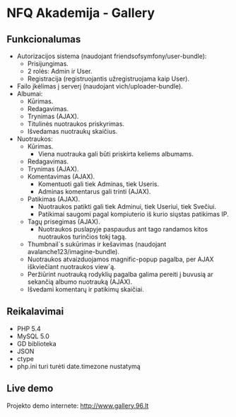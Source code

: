 NFQ Akademija - Gallery
========================

Funkcionalumas
----------------------------------

* Autorizacijos sistema (naudojant friendsofsymfony/user-bundle):
    * Prisijungimas.
    * 2 rolės: Admin ir User.
    * Registracija (registruojantis užregistruojama kaip User).
* Failo įkėlimas į serverį (naudojant vich/uploader-bundle).
* Albumai:
    * Kūrimas.
    * Redagavimas.
    * Trynimas (AJAX).
    * Titulinės nuotraukos priskyrimas.
    * Išvedamas nuotraukų skaičius.
* Nuotraukos:
    * Kūrimas.
        * Viena nuotrauka gali būti priskirta keliems albumams.
    * Redagavimas.
    * Trynimas (AJAX).
    * Komentavimas (AJAX).
        * Komentuoti gali tiek Adminas, tiek Useris.
        * Adminas komentarus gali trinti (AJAX).
    * Patikimas (AJAX).
        * Nuotraukos patikti gali tiek Adminui, tiek Useriui, tiek Svečiui.
        * Patikimai saugomi pagal kompiuterio iš kurio siųstas patikimas IP.
    * Tagų prisegimas (AJAX).
        * Nuotraukos puslapyje paspaudus ant tago randamos kitos nuotraukos turinčios tokį tagą.
    * Thumbnail`s sukūrimas ir kešavimas (naudojant avalanche123/imagine-bundle).
    * Nuotraukos atvaizduojamos magnific-popup pagalba, per AJAX iškviečiant nuotraukos view`ą.
    * Peržiūrint nuotrauką rodyklių pagalba galima pereiti į buvusią ar sekančią albumo nuotrauką (AJAX).
    * Išvedami komentarų ir patikimų skaičiai.

Reikalavimai
----------------------------------

* PHP 5.4
* MySQL 5.0
* GD biblioteka
* JSON
* ctype
* php.ini turi turėti date.timezone nustatymą

Live demo
----------------------------------

Projekto demo internete:
http://www.gallery.96.lt